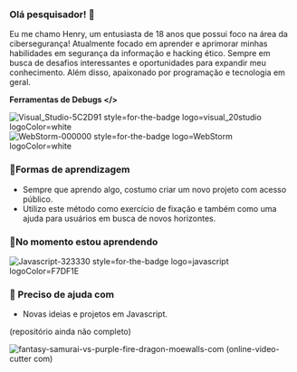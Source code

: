### Olá pesquisador! 🔎
Eu me chamo Henry, um entusiasta de 18 anos que possui foco na área da cibersegurança!  Atualmente focado em aprender e aprimorar minhas habilidades em segurança da informação e hacking ético. Sempre em busca de desafios interessantes e oportunidades para expandir meu conhecimento. Além disso, apaixonado por programação e tecnologia em geral. 

**Ferramentas de Debugs </>**

![Visual_Studio-5C2D91 style=for-the-badge logo=visual_20studio logoColor=white](https://github.com/henryneon/henryneon/assets/170297824/94cac0b4-1e39-43be-9c0f-8d733fa7e5be)     ![WebStorm-000000 style=for-the-badge logo=WebStorm logoColor=white](https://github.com/henryneon/henryneon/assets/170297824/54802398-1656-4849-a537-32727a357792)

### 🔭Formas de aprendizagem 
- Sempre que aprendo algo, costumo criar um novo projeto com acesso público.
- Utilizo este método como exercício de fixação e também como uma ajuda para usuários em busca de novos horizontes.

### 🌱No momento estou aprendendo

![Javascript-323330 style=for-the-badge logo=javascript logoColor=F7DF1E](https://github.com/henryneon/henryneon/assets/170297824/17319c2d-5874-4bf7-8bfc-fab3ebbda044)

### 🤔 Preciso de ajuda com
- Novas ideias e projetos em Javascript.

(repositório ainda não completo)


 ![fantasy-samurai-vs-purple-fire-dragon-moewalls-com (online-video-cutter com)](https://github.com/henryneon/henryneon/assets/170297824/f1d30a1a-900a-4263-99c0-86ba6cc67e83)
